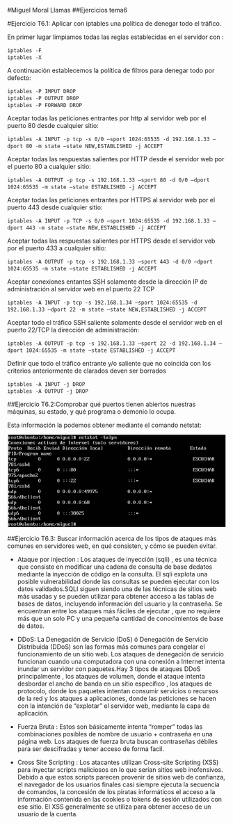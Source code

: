 #Miguel Moral Llamas
##Ejercicios tema6

#Ejercicio T6.1: Aplicar con iptables una política de denegar todo el tráfico.

En primer lugar limpiamos todas las reglas establecidas en el servidor con :

	iptables -F
	iptables -X

A continuación establecemos la política de filtros para denegar todo por defecto:

	iptables -P IMPUT DROP
	iptables -P OUTPUT DROP
	iptables -P FORWARD DROP
	
Aceptar todas las peticiones entrantes por http al servidor web por el puerto 80 desde cualquier sitio:

	iptables -A INPUT -p tcp -s 0/0 –sport 1024:65535 -d 192.168.1.33 –dport 80 -m state –state NEW,ESTABLISHED -j ACCEPT

Aceptar todas las respuestas salientes por HTTP desde el servidor web por el puerto 80 a cualquier sitio:

	
	iptables -A OUTPUT -p tcp -s 192.168.1.33 –sport 80 -d 0/0 –dport 1024:65535 -m state –state ESTABLISHED -j ACCEPT

Aceptar todas las peticiones entrantes por HTTPS al servidor web por el puerto 443 desde cualquier sitio:

	iptables -A INPUT -p TCP -s 0/0 –sport 1024:65535 -d 192.168.1.33 –dport 443 -m state –state NEW,ESTABLISHED -j ACCEPT

Aceptar todas las respuestas salientes por HTTPS desde el servidor veb por el puerto 433 a cualquier sitio:

	iptables -A OUTPUT -p tcp -s 192.168.1.33 –sport 443 -d 0/0 –dport 1024:65535 -m state –state ESTABLISHED -j ACCEPT

Aceptar conexiones entantes SSH solamente desde la dirección IP de administración al servidor web en el puerto 22 TCP

	iptables -A INPUT -p tcp -s 192.168.1.34 –sport 1024:65535 -d 192.168.1.33 –dport 22 -m state –state NEW,ESTABLISHED -j ACCEPT

Aceptar todo el tráfico SSH saliente solamente desde el servidor web en el puerto 22/TCP la dirección de administración:

	iptables -A OUTPUT -p tcp -s 192.168.1.33 –sport 22 -d 192.168.1.34 –dport 1024:65535 -m state –state ESTABLISHED -j ACCEPT

Definir que todo el tráfico entrante y/o saliente que no coincida con los criterios anteriormente de clarados deven ser borrados
	
	
	iptables -A INPUT -j DROP
	iptables -A OUTPUT -j DROP


##Ejercicio T6.2:Comprobar qué puertos tienen abiertos nuestras máquinas, su estado, y qué programa o demonio lo ocupa.

Esta información la podemos obtener mediante el comando netstat:

![netstat](netstat.png)


##Ejercicio T6.3: Buscar información acerca de los tipos de ataques más comunes en servidores web, en qué consisten, y cómo se pueden evitar.

- Ataque por injection : Los ataques de inyección (sqli) , es una técnica que consiste en modificar una cadena de consulta de base dedatos mediante la inyección de código en la consulta. El sqli explota una posible vulnerabilidad donde las consultas se pueden ejecutar con los datos validados.SQLI siguen siendo una de las técnicas de sitios web más usadas y se pueden utilizar para obtener acceso a las tablas de bases de datos, incluyendo información del usuario y la contraseña. Se encuentran entre los ataques más fáciles de ejecutar , que no requiere más que un solo PC y una pequeña cantidad de conocimientos de base de datos.

- DDoS: La Denegación de Servicio (DoS) ó Denegación de Servicio Distribuida (DDoS) son las formas más comunes para congelar el funcionamiento de un sitio web. Los ataques de denegación de servicio funcionan cuando una computadora con una conexión a Internet intenta inundar un servidor con paquetes.Hay 3 tipos de ataques DDoS principalmente , los ataques de volumen, donde el ataque intenta desbordar el ancho de banda en un sitio específico , los ataques de protocolo, donde los paquetes intentan consumir servicios o recursos de la red y los ataques a aplicaciones, donde las peticiones se hacen con la intención de “explotar” el servidor web, mediante la capa de aplicación.

- Fuerza Bruta : Estos son básicamente intenta “romper” todas las combinaciones posibles de nombre de usuario + contraseña en una página web. Los ataques de fuerza bruta buscan contraseñas débiles para ser descifradas y tener acceso de forma facil. 

- Cross Site Scripting : Los atacantes utilizan Cross-site Scripting (XSS) para inyectar scripts maliciosos en lo que serían sitios web inofensivos. Debido a que estos scripts parecen provenir de sitios web de confianza, el navegador de los usuarios finales casi siempre ejecuta la secuencia de comandos, la concesión de los piratas informáticos el acceso a la información contenida en las cookies o tokens de sesión utilizados con ese sitio. El XSS generalmente se utiliza para obtener acceso de un usuario de la cuenta.

